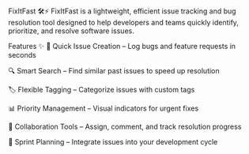 FixItFast 🛠️⚡
FixItFast is a lightweight, efficient issue tracking and bug resolution tool designed to help developers and teams quickly identify, prioritize, and resolve software issues.

Features ✨
🚀 Quick Issue Creation – Log bugs and feature requests in seconds

🔍 Smart Search – Find similar past issues to speed up resolution

🏷️ Flexible Tagging – Categorize issues with custom tags

📊 Priority Management – Visual indicators for urgent fixes

🤝 Collaboration Tools – Assign, comment, and track resolution progress

📅 Sprint Planning – Integrate issues into your development cycle

